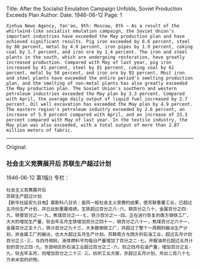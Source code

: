 Title: After the Socialist Emulation Campaign Unfolds, Soviet Production Exceeds Plan
Author:
Date: 1946-06-12
Page: 1

    Xinhua News Agency, Yan'an, 9th: Moscow, 8th – As a result of the whirlwind-like socialist emulation campaign, the Soviet Union's important industries have exceeded the May production plan and have achieved significant results. Pig iron exceeded by 6.6 percent, steel by 80 percent, metal by 4.9 percent, iron pipes by 1.9 percent, coking coal by 1.7 percent, and iron ore by 1.4 percent. The iron and steel plants in the south, which are undergoing restoration, have greatly increased production. Compared with May of last year, pig iron increased by 41 percent, steel by 81 percent, coking coal by 61 percent, metal by 58 percent, and iron ore by 93 percent. Most iron and steel plants have exceeded the entire period's smelting production plan, and the smelting of non-metal plants has also greatly exceeded the May production plan. The Soviet Union's southern and western petroleum industries exceeded the May plan by 3.3 percent. Compared with April, the average daily output of liquid fuel increased by 2.7 percent. Oil well excavation has exceeded the May plan by 4.9 percent. The eastern region's petroleum industry exceeded by 2.6 percent, an increase of 5.9 percent compared with April, and an increase of 23.3 percent compared with May of last year. In the textile industry, the May plan was also exceeded, with a total output of more than 2.87 million meters of fabric.



<hr /> 

Original: 


### 社会主义竞赛展开后  苏联生产超过计划

1946-06-12
第1版()
专栏：

    社会主义竞赛展开后
    苏联生产超过计划
    【新华社延安九日电】莫斯科八日讯：旋风一般社会主义竞赛的结果，使苏联重要工业，已超过五月份生产计划，并已达到重要成绩。生铁超过百分之六·六，钢百分之八十，金属百分之四·九，铁管百分之一·九，焦煤百分之一·七，铁沙百分之一·四。正在进行恢复的南方钢铁工厂，大大的增加生产量，较去年五月生铁增加百分之四十一，钢百分之八十一，焦煤百分之六十一，金属百分之五十八，铁沙百分之九十三，大多数钢铁工厂，并超过了整个一周期的融冶生产计划，非金属工厂的融冶，也大大超过五月生产计划。苏联南方与西方的石油工业，超过五月计划百分之三·三，与四月相较，液体燃料平均每日产量增加了百分之二·七。开掘油井已超过五月计划的百分之四·九，东部地区的石油工业超过百分之二·六，较之四月石油产量，增加百分之五·九，较去年五月，则增加百分之二十三·三。纺织工业方面，亦超过五月计划，共出二百八十七万余米突的织物。
